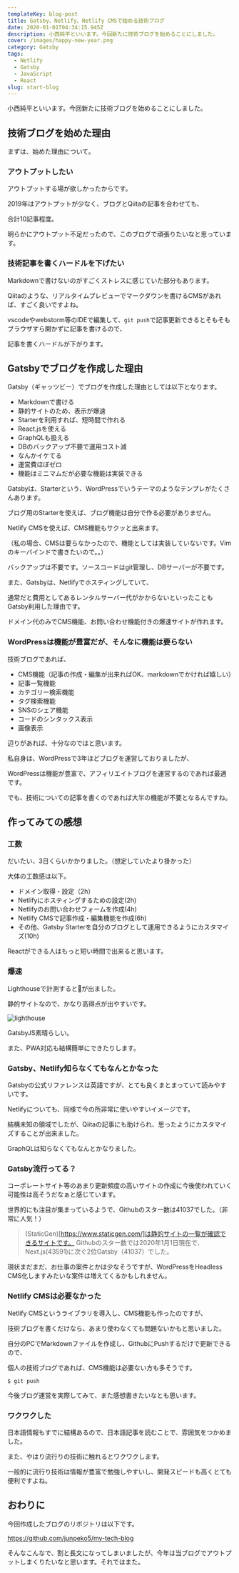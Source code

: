 ```yaml
---
templateKey: blog-post
title: Gatsby、Netlify、Netlify CMSで始める技術ブログ
date: 2020-01-01T04:34:15.945Z
description: 小西純平といいます。今回新たに技術ブログを始めることにしました。
cover: /images/happy-new-year.png
category: Gatsby
tags:
  - Netlify
  - Gatsby
  - JavaScript
  - React
slug: start-blog
---
```


小西純平といいます。今回新たに技術ブログを始めることにしました。

## 技術ブログを始めた理由

まずは、始めた理由について。

### アウトプットしたい

アウトプットする場が欲しかったからです。

2019年はアウトプットが少なく、ブログとQiitaの記事を合わせても、

合計10記事程度。

明らかにアウトプット不足だったので、このブログで頑張りたいなと思っています。


### 技術記事を書くハードルを下げたい

Markdownで書けないのがすごくストレスに感じていた部分もあります。

Qiitaのような、リアルタイムプレビューでマークダウンを書けるCMSがあれば、すごく良いですよね。

vscodeやwebstorm等のIDEで編集して、`git push`で記事更新できるとそもそもブラウザすら開かずに記事を書けるので、

記事を書くハードルが下がります。

## Gatsbyでブログを作成した理由

Gatsby（ギャッツビー）でブログを作成した理由としては以下となります。

- Markdownで書ける
- 静的サイトのため、表示が爆速
- Starterを利用すれば、短時間で作れる
- React.jsを使える
- GraphQLも扱える
- DBのバックアップ不要で運用コスト減
- なんかイケてる
- 運営費ほぼゼロ
- 機能はミニマムだが必要な機能は実装できる

Gatsbyは、Starterという、WordPressでいうテーマのようなテンプレがたくさんあります。

ブログ用のStarterを使えば、ブログ機能は自分で作る必要がありません。

Netlify CMSを使えば、CMS機能もサクッと出来ます。

（私の場合、CMSは要らなかったので、機能としては実装していないです。Vimのキーバインドで書きたいので。。）

バックアップは不要です。ソースコードはgit管理し、DBサーバーが不要です。

また、Gatsbyは、Netlifyでホスティングしていて、

通常だと費用としてあるレンタルサーバー代がかからないといったこともGatsby利用した理由です。

ドメイン代のみでCMS機能、お問い合わせ機能付きの爆速サイトが作れます。

### WordPressは機能が豊富だが、そんなに機能は要らない

技術ブログであれば、

- CMS機能（記事の作成・編集が出来ればOK、markdownでかければ嬉しい）
- 記事一覧機能
- カテゴリー検索機能
- タグ検索機能
- SNSのシェア機能
- コードのシンタックス表示
- 画像表示

辺りがあれば、十分なのではと思います。

私自身は、WordPressで3年ほどブログを運営しておりましたが、

WordPressは機能が豊富で、アフィリエイトブログを運営するのであれば最適です。

でも、技術についての記事を書くのであれば大半の機能が不要となるんですね。

## 作ってみての感想

### 工数

だいたい、3日くらいかかりました。（想定していたより掛かった）

大体の工数感は以下。

- ドメイン取得・設定（2h）
- Netlifyにホスティングするための設定(2h)
- Netlifyのお問い合わせフォームを作成(4h)
- Netlify CMSで記事作成・編集機能を作成(6h)
- その他、Gatsby Starterを自分のブログとして運用できるようにカスタマイズ(10h)

Reactができる人はもっと短い時間で出来ると思います。

### 爆速

Lighthouseで計測すると💯が出ました。

静的サイトなので、かなり高得点が出やすいです。

<img src="/images/lighthouse.png" alt="lighthouse" class="css-9taffg" />

GatsbyJS素晴らしい。

また、PWA対応も結構簡単にできたりします。

### Gatsby、Netlify知らなくてもなんとかなった

Gatsbyの公式リファレンスは英語ですが、とても良くまとまっていて読みやすいです。

Netlifyについても、同様で今の所非常に使いやすいイメージです。

結構未知の領域でしたが、Qiitaの記事にも助けられ、思ったようにカスタマイズすることが出来ました。

GraphQLは知らなくてもなんとかなりました。

### Gatsby流行ってる？

コーポレートサイト等のあまり更新頻度の高いサイトの作成に今後使われていく可能性は高そうだなぁと感じています。

世界的にも注目が集まっているようで、Githubのスター数は41037でした。（非常に人気！）


>(StaticGen)[https://www.staticgen.com/]は静的サイトの一覧が確認できるサイトです。
>Githubのスター数では2020年1月1日現在で、Next.js(43591)に次ぐ2位Gatsby（41037）でした。

現状まだまだ、お仕事の案件とかは少なそうですが、WordPressをHeadless CMS化しますみたいな案件は増えてくるかもしれません。

### Netlify CMSは必要なかった

Netlify CMSというライブラリを導入し、CMS機能も作ったのですが、

技術ブログを書くだけなら、あまり使わなくても問題ないかもと思いました。

自分のPCでMarkdownファイルを作成し、GithubにPushするだけで更新できるので、

個人の技術ブログであれば、CMS機能は必要ない方も多そうです。

```shell
$ git push
```

今後ブログ運営を実際してみて、また感想書きたいなとも思います。

### ワクワクした

日本語情報もすでに結構あるので、日本語記事を読むことで、雰囲気をつかめました。

また、やはり流行りの技術に触れるとワクワクします。

一般的に流行り技術は情報が豊富で勉強しやすいし、開発スピードも高くとても便利ですよね。

## おわりに

今回作成したブログのリポジトリは以下です。

https://github.com/junpeko5/my-tech-blog

そんなこんなで、割と長文になってしまいましたが、今年は当ブログでアウトプットしまくりたいなと思います。それではまた。

